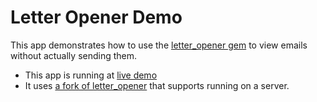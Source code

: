 # Letter Opener Demo

This app demonstrates how to use the [letter_opener gem](http://rubygems.org/gems/letter_opener) to view emails without actually sending them.

* This app is running at [live demo](http://awesome-site-staging.heroku.com)
* It uses [a fork of letter_opener](https://github.com/alexrothenberg/letter_opener/tree/on_a_server) that supports running on a server.

